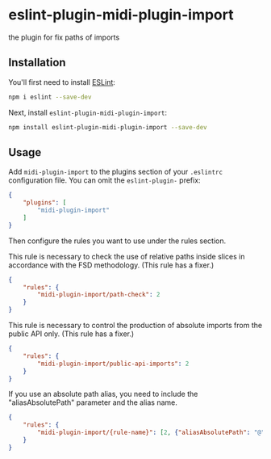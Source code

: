 # eslint-plugin-midi-plugin-import

the plugin for fix paths of imports 

## Installation

You'll first need to install [ESLint](https://eslint.org/):

```sh
npm i eslint --save-dev
```

Next, install `eslint-plugin-midi-plugin-import`:

```sh
npm install eslint-plugin-midi-plugin-import --save-dev
```

## Usage

Add `midi-plugin-import` to the plugins section of your `.eslintrc` configuration file. You can omit the `eslint-plugin-` prefix:

```json
{
    "plugins": [
        "midi-plugin-import"
    ]
}
```


Then configure the rules you want to use under the rules section.

This rule is necessary to check the use of relative paths inside slices in accordance with the FSD methodology.
(This rule has a fixer.) 
```json
{
    "rules": {
        "midi-plugin-import/path-check": 2
    }
}
```
This rule is necessary to control the production of absolute imports from the public API only.
(This rule has a fixer.) 
```json
{
    "rules": {
        "midi-plugin-import/public-api-imports": 2
    }
}
```

If you use an absolute path alias, you need to include the "aliasAbsolutePath" parameter and the alias name.

```json
{
    "rules": {
        "midi-plugin-import/{rule-name}": [2, {"aliasAbsolutePath": "@"}]
    }
}
```



